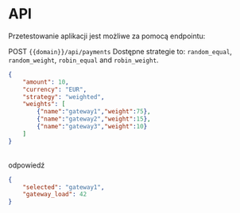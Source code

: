 # API

Przetestowanie aplikacji jest możliwe za pomocą endpointu:

POST `{{domain}}/api/payments`
Dostępne strategie to: `random_equal`, `random_weight`, `robin_equal` and `robin_weight`.
```json
{
    "amount": 10,
    "currency": "EUR",
    "strategy": "weighted",
    "weights": [
        {"name":"gateway1","weight":75},
        {"name":"gateway2","weight":15},
        {"name":"gateway3","weight":10}
    ]
}
```
</br>odpowiedź
```json
{
    "selected": "gateway1",
    "gateway_load": 42
}
```
